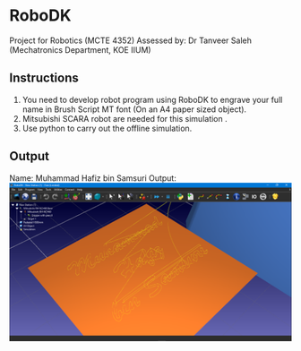 # RoboDK
Project for Robotics (MCTE 4352)
Assessed by: Dr Tanveer Saleh (Mechatronics Department, KOE IIUM)

## Instructions
1. You need to develop robot program using RoboDK to engrave your full name in Brush Script MT font (On an A4 paper sized object). 
2. Mitsubishi SCARA robot are needed for this simulation .
3. Use python to carry out the offline simulation.

## Output
Name: Muhammad Hafiz bin Samsuri
Output: 
![alt text](https://github.com/hafizsam/RoboDK/blob/main/RoboDK%20output.png)
